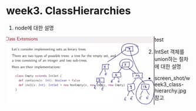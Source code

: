 

# week3. ClassHierarchies
1. node에 대한 설명
<div>
<img src="https://github.com/freepsw/FunctionalProgrammingScala/blob/master/screen_shot/week3-4_01.PNG" width="80%" height="80%" align="left"> 
<p>test</p>
</div>

2. IntSet 객체를 union하는 절차에 대한 설명
 - screen_shot/week3_class-hierarchy.jpg 참고

